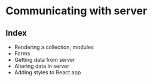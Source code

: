 # Communicating with server

## Index
- Rendering a collection, modules
- Forms
- Getting data from server
- Altering data in server
- Adding styles to React app
